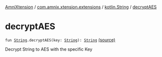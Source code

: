 [AmniXtension](../../index.md) / [com.amnix.xtension.extensions](../index.md) / [kotlin.String](index.md) / [decryptAES](./decrypt-a-e-s.md)

# decryptAES

`fun `[`String`](https://kotlinlang.org/api/latest/jvm/stdlib/kotlin/-string/index.html)`.decryptAES(key: `[`String`](https://kotlinlang.org/api/latest/jvm/stdlib/kotlin/-string/index.html)`): `[`String`](https://kotlinlang.org/api/latest/jvm/stdlib/kotlin/-string/index.html) [(source)](https://github.com/AmniX/AmniXTension/tree/master/AmniXtension/src/main/java/com/amnix/xtension/extensions/StringsExtension.kt#L129)

Decrypt String to AES with the specific Key

